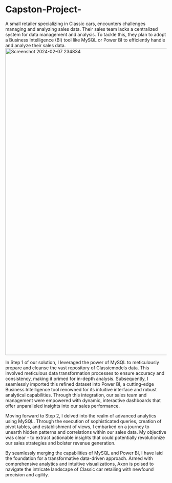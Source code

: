 # Capston-Project-
A small retailer specializing in Classic cars, encounters challenges managing and analyzing sales data. Their sales team lacks a centralized system for data management and analysis. To tackle this, they plan to adopt a Business Intelligence (BI) tool like MySQL or Power BI to efficiently handle and analyze their sales data.
<img width="959" alt="Screenshot 2024-02-07 234834" src="https://github.com/sturmanidze/Capston-Project-/assets/71189710/7fcfcc37-d588-418e-bc37-c0dbd50b04d9">

In Step 1 of our solution, I leveraged the power of MySQL to meticulously prepare and cleanse the vast repository of Classicmodels data. This involved meticulous data transformation processes to ensure accuracy and consistency, making it primed for in-depth analysis. Subsequently, I seamlessly imported this refined dataset into Power BI, a cutting-edge Business Intelligence tool renowned for its intuitive interface and robust analytical capabilities. Through this integration, our sales team and management were empowered with dynamic, interactive dashboards that offer unparalleled insights into our sales performance.

Moving forward to Step 2, I delved into the realm of advanced analytics using MySQL. Through the execution of sophisticated queries, creation of pivot tables, and establishment of views, I embarked on a journey to unearth hidden patterns and correlations within our sales data. My objective was clear - to extract actionable insights that could potentially revolutionize our sales strategies and bolster revenue generation.

By seamlessly merging the capabilities of MySQL and Power BI, I have laid the foundation for a transformative data-driven approach. Armed with comprehensive analytics and intuitive visualizations, Axon is poised to navigate the intricate landscape of Classic car retailing with newfound precision and agility.






